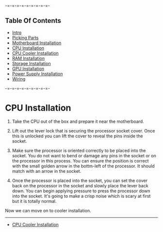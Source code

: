 -=-=-=-=-=-=-=-=-=-

Table Of Contents
-------------------
* [Intro](./README.md)
* [Picking Parts](./parts.md)
* [Motherboard Installation](./mobo.md)
* [CPU Installation](./cpu.md)
* [CPU Cooler Installation](./cooler.md)
* [RAM Installation](./ram.md)
* [Storage Installation](./storage.md)
* [GPU Installation](./gpu.md)
* [Power Supply Installation](./psu.md)
* [Wiring](./wiring.md)

-=-=-=-=-=-=-=-=-=-

CPU Installation
=============

1. Take the CPU out of the box and prepare it near the motherboard.

2. Lift out the lever lock that is securing the processor socket cover. Once this is unlocked you can lift the cover to reveal the pins inside the socket.

3. Make sure the processor is oriented correctly to be placed into the socket. You do not want to bend or damage any pins in the socket or on the processor in this process. You can ensure the position is correct with the small golden arrow in the bottm-left of the processor. It should match with an arrow in the socket.

4. Once the processor is placed into the socket, you can set the cover back on the processor in the socket and slowly place the lever back down. You can begin applying pressure to press the processor down into the socket. It's going to make a crisp noise which is scary at first but it is totally normal.

Now we can move on to cooler installation.

-----

* [CPU Cooler Installation](./cooler.md)